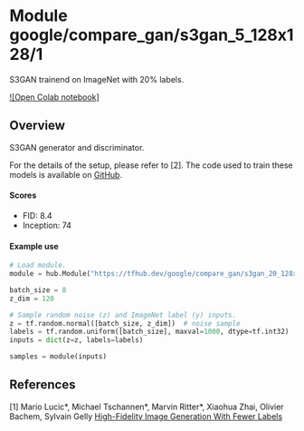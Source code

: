 # Module google/compare_gan/s3gan_5_128x128/1

S3GAN trainend on ImageNet with 20% labels.

<!-- module-type: image-generator -->
<!-- asset-path: legacy -->
<!-- network-architecture: bigan -->
<!-- dataset: imagenet-ilsvrc-2012-cls -->
<!-- fine-tunable: false -->
<!-- format: hub -->


[![Open Colab notebook]](https://colab.research.google.com/github/tensorflow/hub/blob/master/examples/colab/s3gan_generation_with_tf_hub.ipynb)

## Overview

S3GAN generator and discriminator.

For the details of the setup, please refer to [2]. The code used to train these
models is available on [GitHub](https://github.com/google/compare_gan).

#### Scores

*   FID: 8.4
*   Inception: 74

#### Example use

```python
# Load module.
module = hub.Module("https://tfhub.dev/google/compare_gan/s3gan_20_128x128/1")

batch_size = 8
z_dim = 120

# Sample random noise (z) and ImageNet label (y) inputs.
z = tf.random.normal([batch_size, z_dim])  # noise sample
labels = tf.random.uniform([batch_size], maxval=1000, dtype=tf.int32)
inputs = dict(z=z, labels=labels)

samples = module(inputs)
```

## References

[1] Mario Lucic*, Michael Tschannen*, Marvin Ritter*, Xiaohua Zhai, Olivier
Bachem, Sylvain Gelly
[High-Fidelity Image Generation With Fewer Labels](https://arxiv.org/abs/1903.02271)

